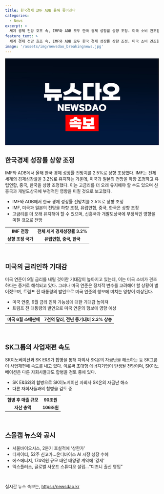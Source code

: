 ```yaml
---
title: 한국경제 IMF ADB 올해 좋아진다
categories:
  - News
excerpt: >
  세계 경제 전망 호조 속, IMF와 ADB 모두 한국 경제 성장률 상향 조정. 미국 소비 견조함으로 경기 호조, 연준 기준금리 인하 기대 커져. SK그룹 사업 재편 속도, SK이노베이션과 SK E&S 합병안 논의. 또한, 서울바이오시스와 디케이티 등 개별기업 소식 및 에스에너지와 엑스플러스의 업계 동향도 주목.
feature_text: >
  세계 경제 전망 호조 속, IMF와 ADB 모두 한국 경제 성장률 상향 조정. 미국 소비 견조함으로 경기 호조, 연준 기준금리 인하 기대 커져. SK그룹 사업 재편 속도, SK이노베이션과 SK E&S 합병안 논의. 또한, 서울바이오시스와 디케이티 등 개별기업 소식 및 에스에너지와 엑스플러스의 업계 동향도 주목.
image: '/assets/img/newsdao_breakingnews.jpg'
---
```


<p><img src="/assets/img/newsdao_breakingnews.jpg" alt="bookingtag 속보" /></p>

<h2 data-ke-size="size26">한국경제 성장률 상향 조정</h2>

<p data-ke-size="size16">IMF와 ADB에서 올해 한국 경제 성장률 전망치를 2.5%로 상향 조정했다. IMF는 전체 세계의 경제성장률을 3.2%로 유지하는 가운데, 미국과 일본의 전망을 하향 조정하고 유럽연합, 중국, 한국을 상향 조정했다. 이는 고금리를 더 오래 유지해야 할 수도 있으며 신흥국과 개발도상국에 부정적인 영향을 미칠 것으로 보고했다.</p>

<ul>
<li>IMF와 ADB에서 한국 경제 성장률 전망치를 2.5%로 상향 조정</li>
<li>IMF, 미국과 일본의 전망을 하향 조정, 유럽연합, 중국, 한국은 상향 조정</li>
<li>고금리를 더 오래 유지해야 할 수 있으며, 신흥국과 개발도상국에 부정적인 영향을 미칠 것으로 전망</li>
</ul>

<table>
    <tr>
        <td style="text-align: center; height: 17px;"><b>IMF 전망</b></td>
        <td style="text-align: center; height: 17px;"><b>전체 세계 경제성장률 3.2%</b></td>
    </tr>
    <tr>
        <td style="text-align: center; height: 17px;"><b>상향 조정 국가</b></td>
        <td style="text-align: center; height: 17px;"><b>유럽연합, 중국, 한국</b></td>
    </tr>
</table>

<p data-ke-size="size16">&nbsp;</p>

<h2 data-ke-size="size26">미국의 금리인하 기대감</h2>

<p data-ke-size="size16">미국 연준이 9월 금리를 내릴 것이란 기대감이 높아지고 있는데, 이는 미국 소비가 견조하다는 증거로 해석되고 있다. 그러나 미국 연준은 정치적 변수를 고려해야 할 상황이 벌어졌으며, 트럼프 전 대통령의 발언으로 미국 연준의 행보에 미치는 영향이 예상된다.</p>

<ul>
<li>미국 연준, 9월 금리 인하 가능성에 대한 기대감 높아져</li>
<li>트럼프 전 대통령의 발언으로 미국 연준의 행보에 영향 예상</li>
</ul>

<table>
    <tr>
        <td style="text-align: center; height: 17px;"><b>미국 6월 소매판매</b></td>
        <td style="text-align: center; height: 17px;"><b>7천억 달러, 전년 동기대비 2.3% 상승</b></td>
    </tr>
</table>

<p data-ke-size="size16">&nbsp;</p>

<h2 data-ke-size="size26">SK그룹의 사업재편 속도</h2>

<p data-ke-size="size16">SK이노베이션과 SK E&S가 합병을 통해 자회사 SK온의 자금난을 해소하는 등 SK그룹이 사업재편에 속도를 내고 있다. 이로써 초대형 에너지기업이 탄생될 전망이며, SK이노베이션은 다른 자회사들과도 합병을 검토 중에 있다.</p>

<ul>
<li>SK E&S와의 합병으로 SK이노베이션 자회사 SK온의 자금난 해소</li>
<li>다른 자회사들과의 합병을 검토 중</li>
</ul>

<table>
    <tr>
        <td style="text-align: center; height: 17px;"><b>합병 후 매출 규모</b></td>
        <td style="text-align: center; height: 17px;"><b>90조원</b></td>
    </tr>
    <tr>
        <td style="text-align: center; height: 17px;"><b>자산 총액</b></td>
        <td style="text-align: center; height: 17px;"><b>106조원</b></td>
    </tr>
</table>

<p data-ke-size="size16">&nbsp;</p>

<h2 data-ke-size="size26">스몰캡 뉴스와 공시</h2>

<ul>
<li>서울바이오시스, 2분기 호실적에 ‘상한가’</li>
<li>디케이티, 52주 신고가…온디바이스 AI 시장 성장 수혜</li>
<li>에스에너지, 174억원 규모 태안 태양광 계약에 ‘강세’</li>
<li>엑스플러스, 글로벌 사운드 스튜디오 설립…“디즈니 출신 영입”</li>
</ul>

<p data-ke-size="size16">&nbsp;</p>
실시간 뉴스 속보는, <a href="https://newsdao.kr" rel="dofollow">https://newsdao.kr</a>


